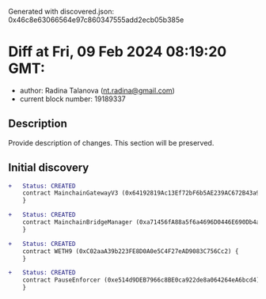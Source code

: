Generated with discovered.json: 0x46c8e63066564e97c860347555add2ecb05b385e

# Diff at Fri, 09 Feb 2024 08:19:20 GMT:

- author: Radina Talanova (<nt.radina@gmail.com>)
- current block number: 19189337

## Description

Provide description of changes. This section will be preserved.

## Initial discovery

```diff
+   Status: CREATED
    contract MainchainGatewayV3 (0x64192819Ac13Ef72bF6b5AE239AC672B43a9AF08) {
    }
```

```diff
+   Status: CREATED
    contract MainchainBridgeManager (0xa71456fA88a5f6a4696D0446E690Db4a5913fab0) {
    }
```

```diff
+   Status: CREATED
    contract WETH9 (0xC02aaA39b223FE8D0A0e5C4F27eAD9083C756Cc2) {
    }
```

```diff
+   Status: CREATED
    contract PauseEnforcer (0xe514d9DEB7966c8BE0ca922de8a064264eA6bcd4) {
    }
```
